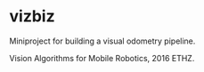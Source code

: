 # vizbiz
Miniproject for building a visual odometry pipeline.

Vision Algorithms for Mobile Robotics, 2016 ETHZ.

